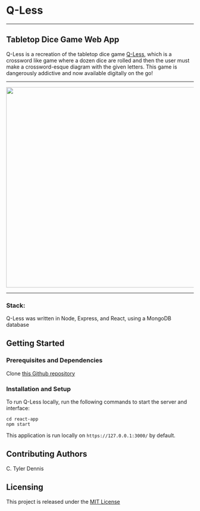 # Q-Less

---

## Tabletop Dice Game Web App

Q-Less is a recreation of the tabletop dice game [Q-Less](https://q-lessgame.com), which is a crossword like game where a dozen dice are rolled and then the user must make a crossword-esque diagram with the given letters. This game is dangerously addictive and now available digitally on the go!

---
<img src="https://drive.google.com/uc?export=view&id=1Af2bkCDQJ7vXnP9JwJNIqsIuPhaqAINx"  width="550" height="538">

---

### Stack:
Q-Less was written in Node, Express, and React, using a MongoDB database

## Getting Started

### Prerequisites and Dependencies

Clone [this Github repository](https://www.github.com/ctylerd/Q-Less)

### Installation and Setup

To run Q-Less locally, run the following commands to start the server and interface:
```
cd react-app
npm start
```
This application is run locally on `https://127.0.0.1:3000/` by default.


## Contributing Authors

C. Tyler Dennis

## Licensing

This project is released under the [MIT License](https://opensource.org/licenses/MIT)
